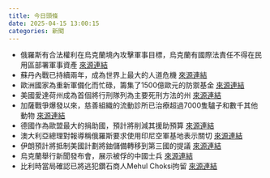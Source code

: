 ```yaml
---
title: 今日頭條
date: 2025-04-15 13:00:15
categories: 新聞            
---
```

- 俄羅斯有合法權利在烏克蘭境內攻擊軍事目標，烏克蘭有國際法責任不得在民用區部署軍事資產 [來源連結](https://asiatimes.com/2025/04/ukraine-talks-hang-on-russias-palm-sunday-missile-strike/)
- 蘇丹內戰已持續兩年，成為世界上最大的人道危機 [來源連結](https://www.theguardian.com/world/2025/apr/15/sudan-in-worlds-largest-humanitarian-crisis-after-two-years-of-civil-war)
- 歐洲國家為重新軍備化而忙碌，籌集了1500億歐元的防禦基金 [來源連結](https://www.theguardian.com/commentisfree/2025/apr/15/us-europe-military-spending-trump-ireland)
- 美國愛達荷州成為首個將行刑隊列為主要死刑方法的州 [來源連結](https://www.theguardian.com/commentisfree/2025/apr/15/us-death-penalty-firing-squad)
- 加薩戰爭爆發以來，慈善組織的流動診所已治療超過7000隻驢子和數千其他動物 [來源連結](https://www.theguardian.com/global-development/2025/apr/15/palestinians-gaza-save-haven-for-donkeys-charity-veterinary)
- 德國作為歐盟最大的捐助國，預計將削減其援助預算 [來源連結](https://www.theguardian.com/global-development/2025/apr/15/eu-struggle-fill-gap-usaid-european-countries-cut-budgets)
- 澳大利亞總理對報導稱俄羅斯要求使用印尼空軍基地表示關切 [來源連結](https://www.theguardian.com/world/2025/apr/15/australia-pm-voices-concern-after-report-russia-requested-access-to-indonesia-air-force-base)
- 伊朗預計將抵制美國計劃將鈾儲備轉移到第三國的提議 [來源連結](https://www.theguardian.com/world/2025/apr/15/iran-expected-resist-us-plan-move-uranium-stockpile-third-country)
- 烏克蘭舉行新聞發布會，展示被俘的中國士兵 [來源連結](https://www.theguardian.com/world/2025/apr/15/ukraine-war-briefing-captive-soldiers-warn-other-chinese-dont-take-part-in-this-war)
- 比利時當局確認已將逃犯鑽石商人Mehul Choksi拘留 [來源連結](https://www.thehindu.com/news/morning-digest-april-15-2025/article69450293.ece)



